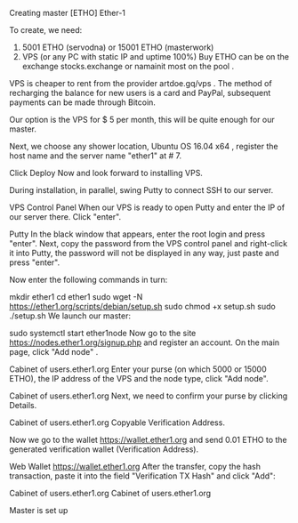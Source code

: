 Creating master [ETHO] Ether-1

To create, we need:

1) 5001 ETHO (servodna) or 15001 ETHO (masterwork)
2) VPS (or any PC with static IP and uptime 100%)
Buy ETHO can be on the exchange stocks.exchange or namainit most on the pool .

VPS is cheaper to rent from the provider artdoe.gq/vps . The method of recharging the balance for new users is a card and PayPal, subsequent payments can be made through Bitcoin.

Our option is the VPS for $ 5 per month, this will be quite enough for our master.

Next, we choose any shower location, Ubuntu OS 16.04 x64 , register the host name and the server name "ether1" at # 7.

Click Deploy Now and look forward to installing VPS.

During installation, in parallel, swing Putty to connect SSH to our server.

VPS Control Panel
When our VPS is ready to open Putty and enter the IP of our server there. Click "enter".

Putty
In the black window that appears, enter the root login and press "enter". Next, copy the password from the VPS control panel and right-click it into Putty, the password will not be displayed in any way, just paste and press "enter".

Now enter the following commands in turn:

mkdir ether1
cd ether1
sudo wget -N https://ether1.org/scripts/debian/setup.sh
sudo chmod +x setup.sh
sudo ./setup.sh
We launch our master:

sudo systemctl start ether1node
Now go to the site https://nodes.ether1.org/signup.php and register an account. On the main page, click "Add node" .

Cabinet of users.ether1.org
Enter your purse (on which 5000 or 15000 ETHO), the IP address of the VPS and the node type, click "Add node".

Cabinet of users.ether1.org
Next, we need to confirm your purse by clicking Details.

Cabinet of users.ether1.org
Copyable Verification Address.

Now we go to the wallet https://wallet.ether1.org and send 0.01 ETHO to the generated verification wallet (Verification Address).

Web Wallet https://wallet.ether1.org
After the transfer, copy the hash transaction, paste it into the field "Verification TX Hash" and click "Add":

Cabinet of users.ether1.org
Cabinet of users.ether1.org

Master is set up
